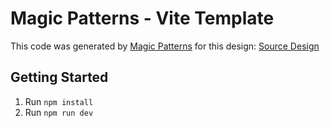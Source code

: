 # Magic Patterns - Vite Template

This code was generated by [Magic Patterns](https://magicpatterns.com) for this design: [Source Design](https://magicpatterns.com/c/1xlryxzp5r9sfwg8d3urkc)

## Getting Started

1. Run `npm install`
2. Run `npm run dev`
